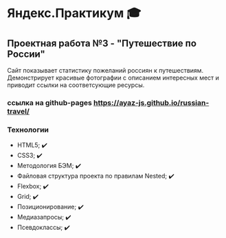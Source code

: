 # Яндекс.Практикум :mortar_board:

## Проектная работа №3 - "Путешествие по России"
Сайт показывает статистику пожеланий россиян к путешествиям. Демонстрирует красивые фотографии с описанием интересных мест и приводит ссылки на соответсующие ресурсы.

### ссылка на github-pages https://ayaz-js.github.io/russian-travel/

### Технологии
* HTML5; :heavy_check_mark:
* CSS3; :heavy_check_mark:
* Методология БЭМ; :heavy_check_mark:
* Файловая структура проекта по правилам Nested; :heavy_check_mark:
* Flexbox; :heavy_check_mark:
* Grid; :heavy_check_mark:
* Позиционирование; :heavy_check_mark:
* Медиазапросы; :heavy_check_mark:
* Псевдоклассы; :heavy_check_mark:
